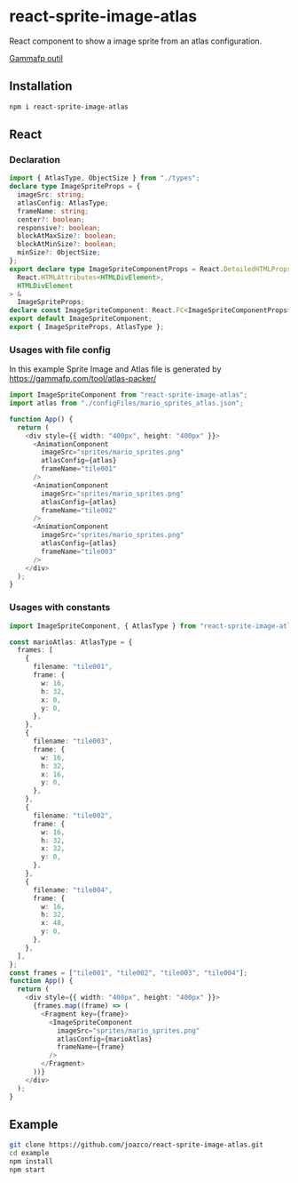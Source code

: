 # react-sprite-image-atlas

React component to show a image sprite from an atlas configuration.

[Gammafp outil](https://gammafp.com/)

## Installation

```sh
npm i react-sprite-image-atlas
```

## React

### Declaration

```typescript
import { AtlasType, ObjectSize } from "./types";
declare type ImageSpriteProps = {
  imageSrc: string;
  atlasConfig: AtlasType;
  frameName: string;
  center?: boolean;
  responsive?: boolean;
  blockAtMaxSize?: boolean;
  blockAtMinSize?: boolean;
  minSize?: ObjectSize;
};
export declare type ImageSpriteComponentProps = React.DetailedHTMLProps<
  React.HTMLAttributes<HTMLDivElement>,
  HTMLDivElement
> &
  ImageSpriteProps;
declare const ImageSpriteComponent: React.FC<ImageSpriteComponentProps>;
export default ImageSpriteComponent;
export { ImageSpriteProps, AtlasType };
```

### Usages with file config

In this example Sprite Image and Atlas file is generated by
<a href="https://gammafp.com/tool/atlas-packer/" target="_blank">
https://gammafp.com/tool/atlas-packer/
</a>

```typescript
import ImageSpriteComponent from "react-sprite-image-atlas";
import atlas from "./configFiles/mario_sprites_atlas.json";

function App() {
  return (
    <div style={{ width: "400px", height: "400px" }}>
      <AnimationComponent
        imageSrc="sprites/mario_sprites.png"
        atlasConfig={atlas}
        frameName="tile001"
      />
      <AnimationComponent
        imageSrc="sprites/mario_sprites.png"
        atlasConfig={atlas}
        frameName="tile002"
      />
      <AnimationComponent
        imageSrc="sprites/mario_sprites.png"
        atlasConfig={atlas}
        frameName="tile003"
      />
    </div>
  );
}
```

### Usages with constants

```typescript
import ImageSpriteComponent, { AtlasType } from "react-sprite-image-atlas";

const marioAtlas: AtlasType = {
  frames: [
    {
      filename: "tile001",
      frame: {
        w: 16,
        h: 32,
        x: 0,
        y: 0,
      },
    },
    {
      filename: "tile003",
      frame: {
        w: 16,
        h: 32,
        x: 16,
        y: 0,
      },
    },
    {
      filename: "tile002",
      frame: {
        w: 16,
        h: 32,
        x: 32,
        y: 0,
      },
    },
    {
      filename: "tile004",
      frame: {
        w: 16,
        h: 32,
        x: 48,
        y: 0,
      },
    },
  ],
};
const frames = ["tile001", "tile002", "tile003", "tile004"];
function App() {
  return (
    <div style={{ width: "400px", height: "400px" }}>
      {frames.map((frame) => (
        <Fragment key={frame}>
          <ImageSpriteComponent
            imageSrc="sprites/mario_sprites.png"
            atlasConfig={marioAtlas}
            frameName={frame}
          />
        </Fragment>
      ))}
    </div>
  );
}
```

## Example

```bash
git clone https://github.com/joazco/react-sprite-image-atlas.git
cd example
npm install
npm start
```
